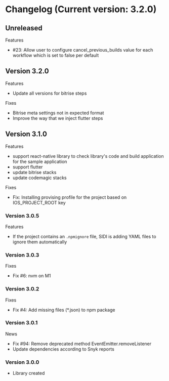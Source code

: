 # Changelog (Current version: 3.2.0)

## Unreleased

Features

- #23: Allow user to configure cancel_previous_builds value for each workflow which is set to false per default

## Version 3.2.0

Features
- Update all versions for bitrise steps

Fixes
- Bitrise meta settings not in expected format
- Improve the way that we inject flutter steps

## Version 3.1.0

Features
- support react-native library to check library's code and build application for the sample application
- support flutter
- update bitrise stacks
- update codemagic stacks

Fixes
- Fix: Installing provising profile for the project based on IOS_PROJECT_ROOT key

### Version 3.0.5

Features
- If the project contains an `.npmignore` file, SIDI is adding YAML files to ignore them automatically

### Version 3.0.3

Fixes
- Fix #6: nvm on M1

### Version 3.0.2

Fixes
- Fix #4: Add missing files (*.json) to npm package

### Version 3.0.1

News
- Fix #94: Remove deprecated method EventEmitter.removeListener
- Update dependencies according to Snyk reports

### Version 3.0.0
- Library created